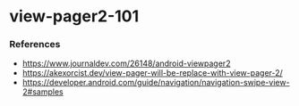 # view-pager2-101

### References

* https://www.journaldev.com/26148/android-viewpager2
* https://akexorcist.dev/view-pager-will-be-replace-with-view-pager-2/
* https://developer.android.com/guide/navigation/navigation-swipe-view-2#samples
